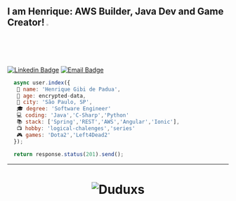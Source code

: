 ## I am Henrique: AWS Builder, Java Dev and Game Creator! <img src="https://i.imgur.com/wBCZame.gif" width=2%>

[![Linkedin Badge](https://img.shields.io/badge/-Linkedin-6633cc?style=flat-square&logo=Linkedin&logoColor=white&color=blue&link=https://www.linkedin.com/in/henriquedepadua/)](https://https://www.linkedin.com/in/henriquedepadua//)
[![Email Badge](https://img.shields.io/badge/-Email-c14438?style=flat-square&logo=Email&logoColor=white&color=red&link=henriquedepadua@yahoo.com.br)](mailto:henriquedepadua@yahoo.com.br)

<!--[![Stackoverflow Badge](https://cdn.sstatic.net/Sites/stackoverflow/Img/favicon.ico?v=ec617d715196)](https://https://stackoverflow.com/users/14499995/henrique-gibi-de-p%C3%A1duaa//)-->

```javascript
  async user.index({
   💬 name: 'Henrique Gibi de Padua',
   🙊 age: encrypted-data,
   💒 city: 'São Paulo, SP',
   🎓 degree: 'Software Engineer'
   💻 coding: 'Java','C-Sharp','Python'
   📚 stack: ['Spring','REST','AWS','Angular','Ionic'],
   📺 hobby: 'logical-chalenges','series'
   🎮 games: 'Dota2','Left4Dead2'
  });
  
  return response.status(201).send();
```
<hr>
<h1 align="center">
<img alt="Duduxs" src="https://github-readme-stats.codestackr.vercel.app/api?username=henriquegibi&show_icons=true&hide_border=true&theme=dark" />
</h1>
